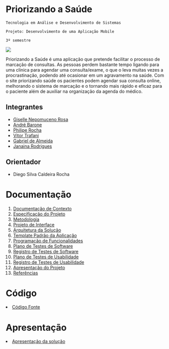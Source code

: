 # Priorizando a Saúde

`Tecnologia em Análise e Desenvolvimento de Sistemas`

`Projeto: Desenvolvimento de uma Aplicação Mobile `

`3º semestre`


<img src='https://user-images.githubusercontent.com/55036173/195727967-4896ae0e-363f-4b09-8132-25bc1362c113.png'/>


Priorizando a Saúde é uma aplicação que pretende facilitar o processo de marcação de consultas. As pessoas perdem bastante tempo ligando para uma clinica para agendar uma consulta/exame, o que o leva muitas vezes a procrastinação, podendo até ocasionar em um agravamento na saúde. Com o site priorizando saúde os pacientes podem agendar sua consulta online, melhorando o sistema de marcação e o tornando mais rápido e eficaz para o paciente além de auxiliar na organização da agenda do médico.

## Integrantes

* <a href="https://www.linkedin.com/in/gisellenrosa/">Giselle Nepomuceno Rosa</a>
* <a href="https://github.com/Andre98B">André Barone</a>
* <a href="https://www.linkedin.com/in/philipe-rocha-0684021b2">Philipe Rocha</a>
* <a href="https://github.com/Trafani">Vitor Trafani</a>
* <a href="https://github.com/GabrieldeAlmeidaCarvalho">Gabriel de Almeida</a>
* <a href="https://github.com/Jandeoli77">Janaina Rodrigues</a>


## Orientador

* Diego Silva Caldeira Rocha


# Documentação

<ol>
<li><a href="docs/01-Documentação de Contexto.md"> Documentação de Contexto</a></li>
<li><a href="docs/02-Especificação do Projeto.md"> Especificação do Projeto</a></li>
<li><a href="docs/03-Metodologia.md"> Metodologia</a></li>
<li><a href="docs/04-Projeto de Interface.md"> Projeto de Interface</a></li>
<li><a href="docs/05-Arquitetura da Solução.md"> Arquitetura da Solução</a></li>
<li><a href="docs/06-Template Padrão da Aplicação.md"> Template Padrão da Aplicação</a></li>
<li><a href="docs/07-Programação de Funcionalidades.md"> Programação de Funcionalidades</a></li>
<li><a href="docs/08-Plano de Testes de Software.md"> Plano de Testes de Software</a></li>
<li><a href="docs/09-Registro de Testes de Software.md"> Registro de Testes de Software</a></li>
<li><a href="docs/10-Plano de Testes de Usabilidade.md"> Plano de Testes de Usabilidade</a></li>
<li><a href="docs/11-Registro de Testes de Usabilidade.md"> Registro de Testes de Usabilidade</a></li>
<li><a href="docs/12-Apresentação do Projeto.md"> Apresentação do Projeto</a></li>
<li><a href="docs/13-Referências.md"> Referências</a></li>
</ol>

# Código

<li><a href="src/README.md"> Código Fonte</a></li>

# Apresentação

<li><a href="presentation/README.md"> Apresentação da solução</a></li>
